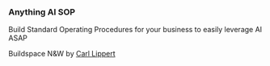 ### Anything AI SOP

Build Standard Operating Procedures for your business to easily leverage AI ASAP

Buildspace N&W by [Carl Lippert](https://twitter.com/carllippert)
